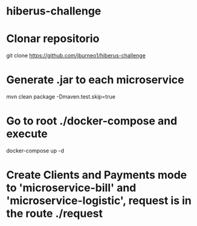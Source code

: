 # hiberus-challenge

# Clonar repositorio
git clone https://github.com/jburneo1/hiberus-challenge

# Generate .jar to each microservice
mvn clean package -Dmaven.test.skip=true

# Go to root  ./docker-compose and execute
docker-compose up -d

# Create Clients and Payments mode to  'microservice-bill' and 'microservice-logistic', request is in the route ./request

